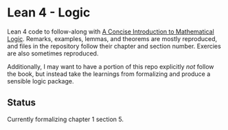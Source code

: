 # Lean 4 - Logic

Lean 4 code to follow-along with [A Concise Introduction to Mathematical Logic][1].
Remarks, examples, lemmas, and theorems are mostly reproduced, and files in the
repository follow their chapter and section number. Exercies are also sometimes
reproduced.

Additionally, I may want to have a portion of this repo explicitly _not_ follow the
book, but instead take the learnings from formalizing and produce a sensible logic
package.

## Status
Currently formalizing chapter 1 section 5.

[1]: https://link.springer.com/book/10.1007/978-1-4419-1221-3
